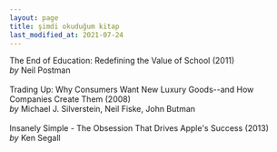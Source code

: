```yaml
---
layout: page
title: şimdi okuduğum kitap
last_modified_at: 2021-07-24
---
```


The End of Education: Redefining the Value of School (2011)  
<i>by</i> Neil Postman  
<br />
Trading Up: Why Consumers Want New Luxury Goods--and How Companies Create Them (2008)  
<i>by</i> Michael J. Silverstein, Neil Fiske, John Butman  
<br />
Insanely Simple - The Obsession That Drives Apple's Success (2013)  
<i>by</i> Ken Segall  
<br />
<!-- <span style="color: white">Lorem ipsum dolor sit amet, consectetur adipiscing elit. Sed sagittis cursus erat quis tempus. Fusce semper eu eros in tristique.</span> -->
